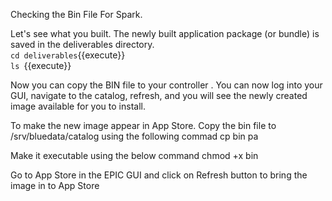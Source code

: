 Checking the Bin File For Spark.

Let's see what you built.
The newly built application package (or bundle) is saved in the deliverables directory. 
<br>`cd deliverables`{{execute}}
<br>`ls `{{execute}}

Now you can copy the BIN file to your controller <PROVIDE PATH HERE>. You can now log into your GUI, navigate to the catalog, refresh, and you will see the newly created image available for you to install.

To make the new image appear in App Store.
Copy the bin file to /srv/bluedata/catalog using the following commad
cp bin pa

Make it executable using the below command
chmod +x bin

Go to App Store in the EPIC GUI and click on Refresh button to bring the image in to App Store
